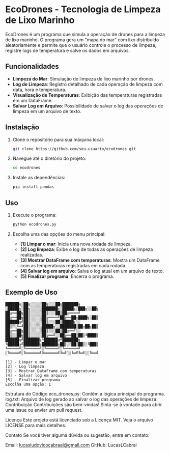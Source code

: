 # EcoDrones - Tecnologia de Limpeza de Lixo Marinho

EcoDrones é um programa que simula a operação de drones para a limpeza de lixo marinho. O programa gera um "mapa do mar" com lixo distribuído aleatoriamente e permite que o usuário controle o processo de limpeza, registre logs de temperatura e salve os dados em arquivos.

## Funcionalidades

- **Limpeza do Mar**: Simulação de limpeza de lixo marinho por drones.
- **Log de Limpeza**: Registro detalhado de cada operação de limpeza com data, hora e temperatura.
- **Visualização de Temperaturas**: Exibição das temperaturas registradas em um DataFrame.
- **Salvar Log em Arquivo**: Possibilidade de salvar o log das operações de limpeza em um arquivo de texto.

## Instalação

1. Clone o repositório para sua máquina local:
    ```sh
    git clone https://github.com/seu-usuario/ecodrones.git
    ```

2. Navegue até o diretório do projeto:
    ```sh
    cd ecodrones
    ```

3. Instale as dependências:
    ```sh
    pip install pandas
    ```

## Uso

1. Execute o programa:
    ```sh
    python ecodrones.py
    ```

2. Escolha uma das opções do menu principal:
    - **[1] Limpar o mar**: Inicia uma nova rodada de limpeza.
    - **[2] Log limpeza**: Exibe o log de todas as operações de limpeza realizadas.
    - **[3] Mostrar DataFrame com temperaturas**: Mostra um DataFrame com as temperaturas registradas em cada rodada.
    - **[4] Salvar log em arquivo**: Salva o log atual em um arquivo de texto.
    - **[5] Finalizar programa**: Encerra o programa.

## Exemplo de Uso

```plaintext
██████╗░██╗░░░░░██╗░░░██╗███████╗  ░█████╗░██╗░░░░░███████╗░█████╗░███╗░░██╗
██╔══██╗██║░░░░░██║░░░██║██╔════╝  ██╔══██╗██║░░░░░██╔════╝██╔══██╗████╗░██║
██████╦╝██║░░░░░██║░░░██║█████╗░░  ██║░░╚═╝██║░░░░░█████╗░░███████║██╔██╗██║
██╔══██╗██║░░░░░██║░░░██║██╔══╝░░  ██║░░██╗██║░░░░░██╔══╝░░██╔══██║██║╚████║
██████╦╝███████╗╚██████╔╝███████╗  ╚█████╔╝███████╗███████╗██║░░██║██║░╚███║
╚═════╝░╚══════╝░╚═════╝░╚══════╝  ░╚════╝░╚══════╝╚══════╝╚═╝░░╚═╝╚═╝░░╚══╝

[1] - Limpar o mar
[2] - Log limpeza
[3] - Mostrar DataFrame com temperaturas
[4] - Salvar log em arquivo
[5] - Finalizar programa
Escolha uma opção: 1
````
Estrutura do Código
eco_drones.py: Contém a lógica principal do programa.
log.txt: Arquivo de log gerado ao salvar o log das operações de limpeza.
Contribuição
Contribuições são bem-vindas! Sinta-se à vontade para abrir uma issue ou enviar um pull request.

Licença
Este projeto está licenciado sob a Licença MIT. Veja o arquivo LICENSE para mais detalhes.

Contato
Se você tiver alguma dúvida ou sugestão, entre em contato:

Email: lucasludovicocabraal@gmail.com
GitHub:  LucasLCabral
